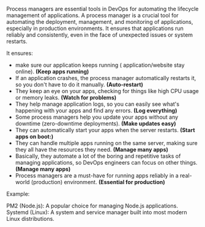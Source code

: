 Process managers are essential tools in DevOps for automating the lifecycle management of applications. A process manager is a crucial tool for automating the deployment, management, and monitoring of applications, especially in production environments.  It ensures that applications run reliably and consistently, even in the face of unexpected issues or system restarts.

It ensures:
-  make sure our application keeps running ( application/website stay online). **(Keep apps running)**
-  If an application crashes, the process manager automatically restarts it, so you don't have to do it manually.  **(Auto-restart)**
-  They keep an eye on your apps, checking for things like high CPU usage or memory leaks.  **(Watch for problems)**
-  They help manage application logs, so you can easily see what's happening with your apps and find any errors. **(Log everything)**
-  Some process managers help you update your apps without any downtime (zero-downtime deployments). **(Make updates easy)**
-  They can automatically start your apps when the server restarts.  **(Start apps on boot:)**
-  They can handle multiple apps running on the same server, making sure they all have the resources they need. **(Manage many apps)**
-  Basically, they automate a lot of the boring and repetitive tasks of managing applications, so DevOps engineers can focus on other things.  **(Manage many apps)**
-  Process managers are a must-have for running apps reliably in a real-world (production) environment.  **(Essential for production)**


Example:

PM2 (Node.js): A popular choice for managing Node.js applications.
Systemd (Linux): A system and service manager built into most modern Linux distributions.
